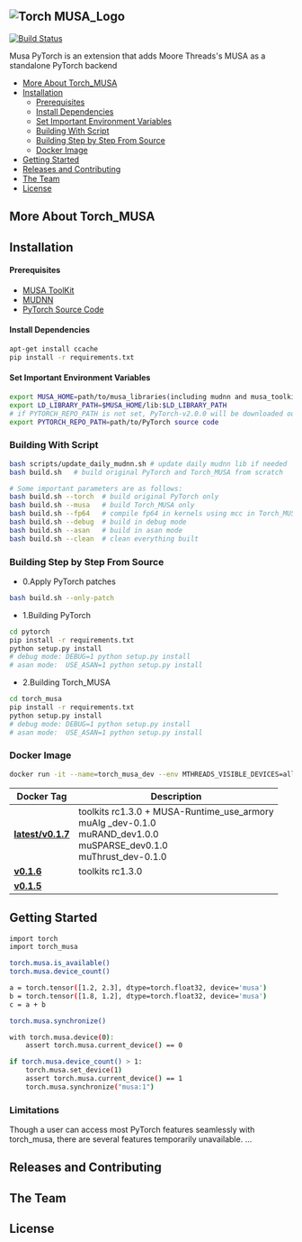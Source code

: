 ![Torch MUSA_Logo](https://github.mthreads.com/mthreads/torch_musa/blob/main/docs/source/img/torch_musa.png)
--------------------------------------------------------------------------------

[![Build Status](https://jenkins-aidev.mthreads.com/buildStatus/icon?job=torch_musa%2Fmain)](https://jenkins-aidev.mthreads.com/job/torch_musa/job/main/)


Musa PyTorch is an extension that adds Moore Threads's MUSA as a standalone PyTorch backend

<!-- toc -->

- [More About Torch_MUSA](#more-about-torch_musa)
- [Installation](#installation)
  - [Prerequisites](#prerequisites)
  - [Install Dependencies](#install-dependencies)
  - [Set Important Environment Variables](#set-important-environment-variables)
  - [Building With Script](#building-with-script)
  - [Building Step by Step From Source](#building-step-by-step-from-source)
  - [Docker Image](#docker-image)
- [Getting Started](#getting-started)
- [Releases and Contributing](#releases-and-contributing)
- [The Team](#the-team)
- [License](#license)

<!-- tocstop -->

## More About Torch_MUSA


## Installation

#### Prerequisites
- [MUSA ToolKit](https://github.mthreads.com/mthreads/musa_toolkit)
- [MUDNN](https://github.mthreads.com/mthreads/muDNN)
- [PyTorch Source Code](https://github.com/pytorch/pytorch/tree/v2.0.0)

#### Install Dependencies

```bash
apt-get install ccache
pip install -r requirements.txt
```

#### Set Important Environment Variables
```bash
export MUSA_HOME=path/to/musa_libraries(including mudnn and musa_toolkits) # defalut value is /usr/local/musa/
export LD_LIBRARY_PATH=$MUSA_HOME/lib:$LD_LIBRARY_PATH
# if PYTORCH_REPO_PATH is not set, PyTorch-v2.0.0 will be downloaded outside this directory when building with build.sh
export PYTORCH_REPO_PATH=path/to/PyTorch source code
```

### Building With Script
```bash
bash scripts/update_daily_mudnn.sh # update daily mudnn lib if needed
bash build.sh   # build original PyTorch and Torch_MUSA from scratch

# Some important parameters are as follows:
bash build.sh --torch  # build original PyTorch only
bash build.sh --musa   # build Torch_MUSA only
bash build.sh --fp64   # compile fp64 in kernels using mcc in Torch_MUSA
bash build.sh --debug  # build in debug mode
bash build.sh --asan   # build in asan mode
bash build.sh --clean  # clean everything built
```

### Building Step by Step From Source
- 0.Apply PyTorch patches
```bash
bash build.sh --only-patch
```

- 1.Building PyTorch
```bash
cd pytorch
pip install -r requirements.txt
python setup.py install
# debug mode: DEBUG=1 python setup.py install
# asan mode:  USE_ASAN=1 python setup.py install
```

- 2.Building Torch_MUSA
```bash
cd torch_musa
pip install -r requirements.txt
python setup.py install
# debug mode: DEBUG=1 python setup.py install
# asan mode:  USE_ASAN=1 python setup.py install
```

### Docker Image

```bash
docker run -it --name=torch_musa_dev --env MTHREADS_VISIBLE_DEVICES=all --shm-size=80g sh-harbor.mthreads.com/mt-ai/musa-pytorch-dev:v0.1.7 /bin/bash
```

| Docker Tag | Description |
| ---- | --- |
| [**latest/v0.1.7**](https://sh-harbor.mthreads.com/harbor/projects/20/repositories/musa-pytorch-dev/artifacts-tab) | toolkits rc1.3.0 + MUSA-Runtime_use_armory<br> muAlg _dev-0.1.0 <br> muRAND_dev1.0.0 <br> muSPARSE_dev0.1.0 <br> muThrust_dev-0.1.0 |
| [**v0.1.6**](https://sh-harbor.mthreads.com/harbor/projects/20/repositories/musa-pytorch-dev/artifacts-tab) | toolkits rc1.3.0 |
| [**v0.1.5**](https://sh-harbor.mthreads.com/harbor/projects/20/repositories/musa-pytorch-dev/artifacts-tab) |  |

## Getting Started
```bash
import torch
import torch_musa

torch.musa.is_available()
torch.musa.device_count()

a = torch.tensor([1.2, 2.3], dtype=torch.float32, device='musa')
b = torch.tensor([1.8, 1.2], dtype=torch.float32, device='musa')
c = a + b

torch.musa.synchronize()

with torch.musa.device(0):
    assert torch.musa.current_device() == 0

if torch.musa.device_count() > 1:
    torch.musa.set_device(1)
    assert torch.musa.current_device() == 1
    torch.musa.synchronize("musa:1")
```

### Limitations
Though a user can access most PyTorch features seamlessly with torch_musa, there are several
features temporarily unavailable.
...

## Releases and Contributing


## The Team

## License
